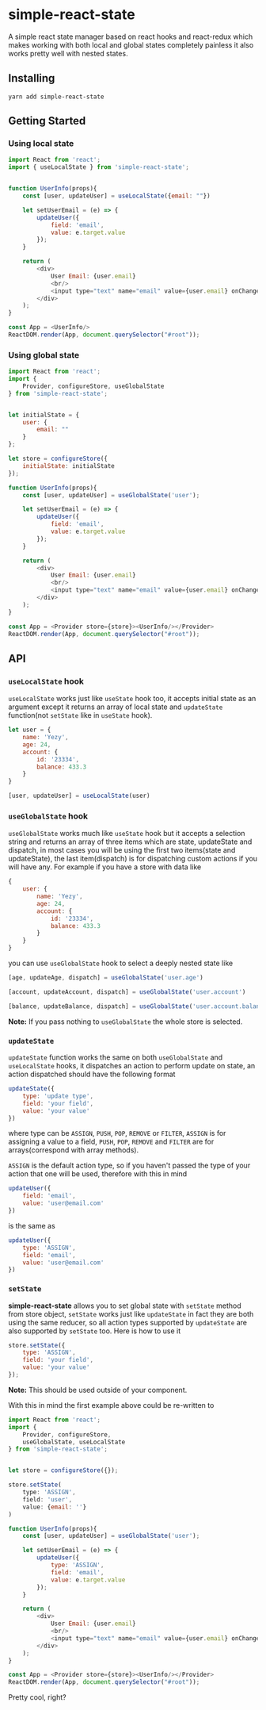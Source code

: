 # simple-react-state
A simple react state manager based on react hooks and react-redux which makes working with both local and global states completely painless it also works pretty well with nested states.

## Installing
```
yarn add simple-react-state
```

## Getting Started
### Using local state
```js
import React from 'react';
import { useLocalState } from 'simple-react-state';


function UserInfo(props){
    const [user, updateUser] = useLocalState({email: ""})

    let setUserEmail = (e) => {
        updateUser({
            field: 'email',
            value: e.target.value
        });
    }

    return (
        <div>
            User Email: {user.email}
            <br/>
            <input type="text" name="email" value={user.email} onChange={setUserEmail} />
        </div>
    );
}

const App = <UserInfo/>
ReactDOM.render(App, document.querySelector("#root"));
```

### Using global state
```js
import React from 'react';
import {
    Provider, configureStore, useGlobalState
} from 'simple-react-state';


let initialState = {
    user: {
        email: ""
    }
};

let store = configureStore({
    initialState: initialState
});

function UserInfo(props){
    const [user, updateUser] = useGlobalState('user');

    let setUserEmail = (e) => {
        updateUser({
            field: 'email',
            value: e.target.value
        });
    }

    return (
        <div>
            User Email: {user.email}
            <br/>
            <input type="text" name="email" value={user.email} onChange={setUserEmail} />
        </div>
    );
}

const App = <Provider store={store}><UserInfo/></Provider>
ReactDOM.render(App, document.querySelector("#root"));
```

## API
### `useLocalState` hook
`useLocalState` works just like `useState` hook too, it accepts initial state as an argument except it returns an array of local state and `updateState` function(not `setState` like in `useState` hook).

```js
let user = {
    name: 'Yezy',
    age: 24,
    account: {
        id: '23334',
        balance: 433.3
    }
}

[user, updateUser] = useLocalState(user)
```

### `useGlobalState` hook
`useGlobalState` works much like `useState` hook but it accepts a selection string and returns an array of three items which are state, updateState and dispatch, in most cases you will be using the first two items(state and updateState), the last item(dispatch) is for dispatching custom actions if you will have any. For example if you have a store with data like
```js
{
    user: {
        name: 'Yezy',
        age: 24,
        account: {
            id: '23334',
            balance: 433.3
        }
    }
}
```

you can use `useGlobalState` hook to select a deeply nested state like
```js
[age, updateAge, dispatch] = useGlobalState('user.age')
```

```js
[account, updateAccount, dispatch] = useGlobalState('user.account')
```

```js
[balance, updateBalance, dispatch] = useGlobalState('user.account.balance')
```

**Note:** If you pass nothing to `useGlobalState` the whole store is selected.

### `updateState`
`updateState` function works the same on both `useGlobalState` and `useLocalState` hooks, it dispatches an action to perform update on state, an action dispatched should have the following format 

```js
updateState({
    type: 'update type',
    field: 'your field',
    value: 'your value'
})
```

where type can be `ASSIGN`, `PUSH`, `POP`, `REMOVE` or `FILTER`, `ASSIGN` is for assigning a value to a field, `PUSH`, `POP`, `REMOVE` and `FILTER` are for arrays(correspond with array methods).


`ASSIGN` is the default action type, so if you haven't passed the type of your action that one will be used, therefore with this in mind

```js
updateUser({
    field: 'email',
    value: 'user@email.com'
})
```

is the same as
```js
updateUser({
    type: 'ASSIGN',
    field: 'email',
    value: 'user@email.com'
})
```

### `setState`
**simple-react-state** allows you to set global state with `setState` method from store object, `setState` works just like `updateState` in fact they are both using the same reducer, so all action types supported by `updateState` are also supported by `setState` too. Here is how to use it

```js
store.setState({
    type: 'ASSIGN',
    field: 'your field',
    value: 'your value'
});
```

**Note:** This should be used outside of your component.

With this in mind the first example above could be re-written to 

```js
import React from 'react';
import {
    Provider, configureStore,
    useGlobalState, useLocalState
} from 'simple-react-state';


let store = configureStore({});

store.setState(
    type: 'ASSIGN',
    field: 'user',
    value: {email: ''}
)

function UserInfo(props){
    const [user, updateUser] = useGlobalState('user');

    let setUserEmail = (e) => {
        updateUser({
            type: 'ASSIGN',
            field: 'email',
            value: e.target.value
        });
    }

    return (
        <div>
            User Email: {user.email}
            <br/>
            <input type="text" name="email" value={user.email} onChange={setUserEmail} />
        </div>
    );
}

const App = <Provider store={store}><UserInfo/></Provider>
ReactDOM.render(App, document.querySelector("#root"));
```

Pretty cool, right?